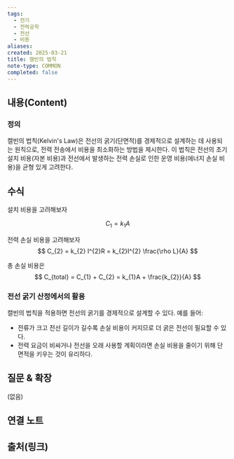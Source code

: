 ```yaml
---
tags:
  - 전기
  - 전력공학
  - 전선
  - 비용
aliases: 
created: 2025-03-21
title: 캘빈의 법칙
note-type: COMMON
completed: false
---
```


## 내용(Content)

### 정의

캘빈의 법칙(Kelvin's Law)은 전선의 굵기(단면적)를 경제적으로 설계하는 데 사용되는 원칙으로, 전력 전송에서 비용을 최소화하는 방법을 제시한다. 이 법칙은 전선의 초기 설치 비용(자본 비용)과 전선에서 발생하는 전력 손실로 인한 운영 비용(에너지 손실 비용)을 균형 있게 고려한다.



## 수식

설치 비용을 고려해보자

$$
C_{1} = k_{1}A
$$

전력 손실 비용을 고려해보자
$$
C_{2} = k_{2} I^{2}R = k_{2}I^{2} \frac{\rho L}{A}
$$

총 손실 비용은
$$
C_{total} = C_{1} + C_{2} = k_{1}A + \frac{k_{2}}{A}
$$


### 전선 굵기 산정에서의 활용

캘빈의 법칙을 적용하면 전선의 굵기를 경제적으로 설계할 수 있다. 예를 들어:

- 전류가 크고 전선 길이가 길수록 손실 비용이 커지므로 더 굵은 전선이 필요할 수 있다.
- 전력 요금이 비싸거나 전선을 오래 사용할 계획이라면 손실 비용을 줄이기 위해 단면적을 키우는 것이 유리하다.




## 질문 & 확장

(없음)

## 연결 노트

## 출처(링크)

